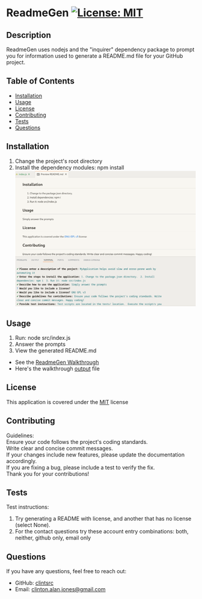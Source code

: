 
# ReadmeGen [![License: MIT](https://img.shields.io/badge/License-MIT-yellow.svg)](https://opensource.org/licenses/MIT)

## Description

ReadmeGen uses nodejs and the "inquirer" dependency package to prompt you for information used to generate a README.md file for your GitHub project.

## Table of Contents

- [Installation](#installation)
- [Usage](#usage)
- [License](#license)
- [Contributing](#contributing)
- [Tests](#tests)
- [Questions](#questions)


## Installation

1. Change the project's root directory  
2. Install the dependency modules: npm install  
![ReadmeGen screenshot](assets/images/screenshot.png)

## Usage

1. Run: node src/index.js  
2. Answer the prompts  
3. View the generated README.md  
* See the [ReadmeGen Walkthrough](https://drive.google.com/file/d/1LaERyMDhP6-J8q0OTHyf95QkQvJzfBkp/view)  
* Here's the walkthrough [output](examples/README.md) file

## License

This application is covered under the [MIT](https://opensource.org/licenses/MIT) license

## Contributing

Guidelines:  
Ensure your code follows the project's coding standards.  
Write clear and concise commit messages.  
If your changes include new features, please update the documentation accordingly.  
If you are fixing a bug, please include a test to verify the fix.  
Thank you for your contributions!

## Tests

Test instructions:  
1. Try generating a README with license, and another that has no license (select None).  
2. For the contact questions try these account entry combinations: both, neither, github only, email only

## Questions

If you have any questions, feel free to reach out: 
- GitHub: [clintsrc](https://github.com/clintsrc)  
- Email: clinton.alan.jones@gmail.com

